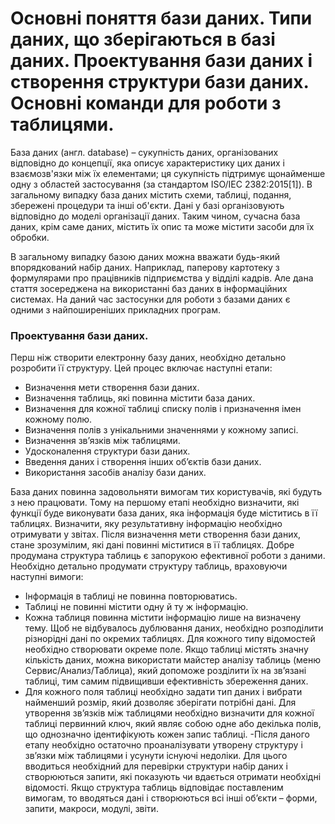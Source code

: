 # Основні поняття бази даних. Типи даних, що зберігаються в базі даних. Проектування бази даних і створення структури бази даних. Основні команди для роботи з таблицями.

База даних (англ. database) – сукупність даних, організованих відповідно до концепції, яка описує характеристику цих даних і взаємозв'язки між їх елементами; ця сукупність підтримує щонайменше одну з областей застосування (за стандартом ISO/IEC 2382:2015[1]). В загальному випадку база даних містить схеми, таблиці, подання, збережені процедури та інші об'єкти. Дані у базі організовують відповідно до моделі організації даних. Таким чином, сучасна база даних, крім саме даних, містить їх опис та може містити засоби для їх обробки.

В загальному випадку базою даних можна вважати будь-який впорядкований набір даних. Наприклад, паперову картотеку з формулярами про працівників підприємства у відділі кадрів. Але дана стаття зосереджена на використанні баз даних в інформаційних системах. На даний час застосунки для роботи з базами даних є одними з найпоширеніших прикладних програм.
### Проектування бази даних.
Перш ніж створити електронну базу даних, необхідно детально розробити її структуру. Цей процес включає наступні етапи:
- Визначення мети створення бази даних.
- Визначення таблиць, які повинна містити база даних.
- Визначення для кожної таблиці списку полів і призначення імен кожному полю.
- Визначення полів з унікальними значеннями у кожному записі.
- Визначення зв’язків між таблицями.
- Удосконалення структури бази даних.
- Введення даних і створення інших об’єктів бази даних.
- Використання засобів аналізу бази даних.

База даних повинна задовольняти вимогам тих користувачів, які будуть з нею працювати. Тому на першому етапі необхідно визначити, які функції буде виконувати база даних, яка інформація буде міститись в її таблицях. Визначити, яку результативну інформацію необхідно отримувати у звітах. Після визначення мети створення бази даних, стане зрозумілим, які дані повинні міститися в її таблицях.
Добре продумана структура таблиць є запорукою ефективної роботи з даними. Необхідно детально продумати структуру таблиць, враховуючи наступні вимоги:
- Інформація в таблиці не повинна повторюватись.
- Таблиці не повинні містити одну й ту ж інформацію.
- Кожна таблиця повинна містити інформацію лише на визначену тему. Щоб не відбувалось дублювання даних, необхідно розподілити різнорідні дані по окремих таблицях. Для кожного типу відомостей необхідно створювати окреме поле. Якщо таблиці містять значну кількість даних, можна використати майстер аналізу таблиць (меню Сервис/Анализ/Таблица), який допоможе розділити їх на зв’язані таблиці, тим самим підвищивши ефективність збереження даних.
- Для кожного поля таблиці необхідно задати тип даних і вибрати найменший розмір, який дозволяє зберігати потрібні дані. Для утворення зв’язків між таблицями необхідно визначити для кожної таблиці первинний ключ, який являє собою одне або декілька полів, що однозначно ідентифікують кожен запис таблиці.
-Після даного етапу необхідно остаточно проаналізувати утворену структуру і зв’язки між таблицями і усунути існуючі недоліки. Для цього вводиться необхідний для перевірки структури набір даних і створюються запити, які показують чи вдається отримати необхідні відомості. Якщо структура таблиць відповідає поставленим вимогам, то вводяться дані і створюються всі інші об’єкти – форми, запити, макроси, модулі, звіти.
